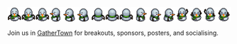 <div class="gather-town">
    <img class="gather-town-avatar" src="/static/images/gather-avatar.png" alt="gather town avatar"/>
    <p class="gather-town-text">Join us in <a href="https://app.gather.town/app/j4TbOZN9zwDb9xsP/CHIL">GatherTown</a> for breakouts, sponsors, posters, and socialising.</p>
    <!-- See <a href="/calendar.html#tab-schedule" rel="noopener">schedule</a> for more details. -->
</div>
